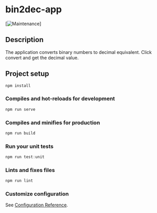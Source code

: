 # bin2dec-app

[![Maintenance](https://img.shields.io/badge/Maintained%3F-yes-green.svg)]

## Description

The application converts binary numbers to decimal equivalent.
Click convert and get the decimal value.

## Project setup

```javascript
npm install
```

### Compiles and hot-reloads for development

```javascript
npm run serve
```

### Compiles and minifies for production

```javascript
npm run build
```

### Run your unit tests

```javascript
npm run test:unit
```

### Lints and fixes files

```javascript
npm run lint
```

### Customize configuration

See [Configuration Reference](https://cli.vuejs.org/config/).
